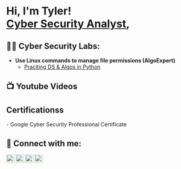 <h1>Hi, I'm Tyler! <br/><a href="https://github.com/joshmadakor1">Cyber Security Analyst</a>,

<h2>👨‍💻 Cyber Security Labs:</h2>

- <b>Use Linux commands to manage file permissions (AlgoExpert)</b>
  - [Praciting DS & Algos in Python](https://github.com/joshmadakor1/Algorithms-Practice)


<h2>📺 Youtube Videos </h2>

<h2> Certificationss </h2>
 - Google Cyber Security Professional Certificate

<h2> 🤳 Connect with me:</h2>

[<img align="left" alt="JoshMadakor | YouTube" width="22px" src="https://cdn.jsdelivr.net/npm/simple-icons@v3/icons/youtube.svg" />][youtube]
[<img align="left" alt="JoshMadakor | Twitter" width="22px" src="https://cdn.jsdelivr.net/npm/simple-icons@v3/icons/twitter.svg" />][twitter]
[<img align="left" alt="JoshMadakor | LinkedIn" width="22px" src="https://cdn.jsdelivr.net/npm/simple-icons@v3/icons/linkedin.svg" />][linkedin]
[<img align="left" alt="JoshMadakor | Instagram" width="22px" src="https://cdn.jsdelivr.net/npm/simple-icons@v3/icons/instagram.svg" />][instagram]

[twitter]: https://twitter.com/joshmadakor
[youtube]: https://www.youtube.com/c/joshmadakor
[instagram]: https://www.instagram.com/joshmadakor/
[linkedin]: https://linkedin.com/in/joshmadakor
